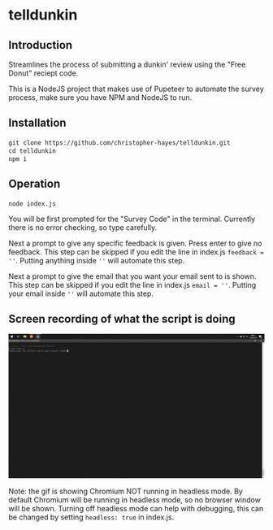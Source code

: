 # telldunkin

## Introduction

Streamlines the process of submitting a dunkin' review using the "Free Donut" reciept code.

This is a NodeJS project that makes use of Pupeteer to automate the survey process, make sure you have NPM and NodeJS to run.

## Installation

    git clone https://github.com/christopher-hayes/telldunkin.git
    cd telldunkin
    npm i

## Operation

    node index.js

You will be first prompted for the "Survey Code" in the terminal. Currently there is no error checking, so type carefully.

Next a prompt to give any specific feedback is given. Press enter to give no feedback. This step can be skipped if you edit the line in index.js `feedback = ''`. Putting anything inside `''` will automate this step.

Next a prompt to give the email that you want your email sent to is shown. This step can be skipped if you edit the line in index.js `email = ''`. Putting your email inside `''` will automate this step.

## Screen recording of what the script is doing

<img src="https://github.com/Christopher-Hayes/telldunkin/raw/master/telldunkin.gif"
     alt="GIF screenshot of program running with browser visible"/>
     

Note: the gif is showing Chromium NOT running in headless mode. By default Chromium will be running in headless mode, so no browser window will be shown. Turning off headless mode can help with debugging, this can be changed by setting `headless: true` in index.js.
